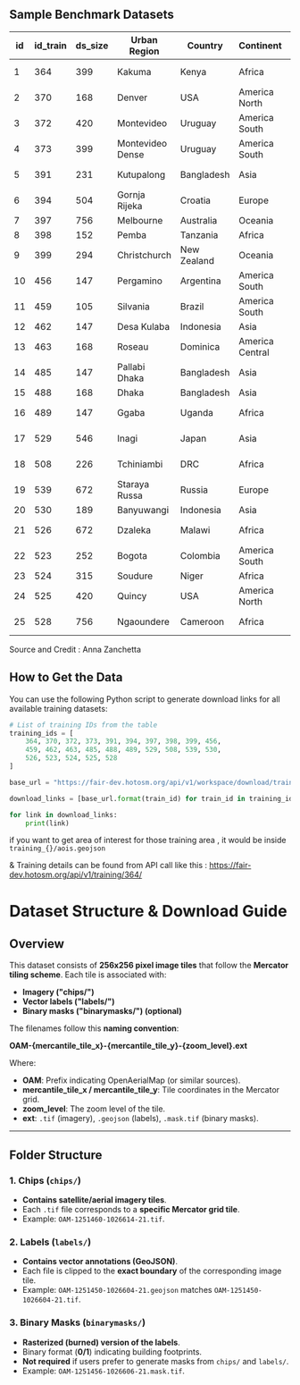 ## Sample Benchmark Datasets 

| id  | id_train | ds_size | Urban Region       | Country      | Continent      | Urban Type     | Density | Roof Type  | Download |
|---- |---------|--------|------------------|-------------|--------------|-------------|---------|----------|-----------|
| 1   | 364     | 399    | Kakuma           | Kenya       | Africa       | Refugee Camp | Sparse  | Metal    | [Download](https://fair-dev.hotosm.org/api/v1/workspace/download/training_364/preprocessed..tar.xz/) |
| 2   | 370     | 168    | Denver           | USA         | America North | Peri-Urban   | Grid    | Shingles | [Download](https://fair-dev.hotosm.org/api/v1/workspace/download/training_370/preprocessed..tar.xz/) |
| 3   | 372     | 420    | Montevideo       | Uruguay     | America South | Urban        | Grid    | Cement   | [Download](https://fair-dev.hotosm.org/api/v1/workspace/download/training_372/preprocessed..tar.xz/) |
| 4   | 373     | 399    | Montevideo Dense | Uruguay     | America South | Urban        | Dense   | Cement   | [Download](https://fair-dev.hotosm.org/api/v1/workspace/download/training_373/preprocessed..tar.xz/) |
| 5   | 391     | 231    | Kutupalong       | Bangladesh  | Asia         | Refugee Camp | Dense   | Mixed    | [Download](https://fair-dev.hotosm.org/api/v1/workspace/download/training_391/preprocessed..tar.xz/) |
| 6   | 394     | 504    | Gornja Rijeka    | Croatia     | Europe       | Rural        | Sparse  | Shingles | [Download](https://fair-dev.hotosm.org/api/v1/workspace/download/training_394/preprocessed..tar.xz/) |
| 7   | 397     | 756    | Melbourne        | Australia   | Oceania      | Urban        | Grid    | Cement   | [Download](https://fair-dev.hotosm.org/api/v1/workspace/download/training_397/preprocessed..tar.xz/) |
| 8   | 398     | 152    | Pemba            | Tanzania    | Africa       | Rural        | Sparse  | Metal    | [Download](https://fair-dev.hotosm.org/api/v1/workspace/download/training_398/preprocessed..tar.xz/) |
| 9   | 399     | 294    | Christchurch     | New Zealand | Oceania      | Peri-Urban   | Sparse  | Shingles | [Download](https://fair-dev.hotosm.org/api/v1/workspace/download/training_399/preprocessed..tar.xz/) |
| 10  | 456     | 147    | Pergamino        | Argentina   | America South | Peri-Urban   | Grid    | Mixed    | [Download](https://fair-dev.hotosm.org/api/v1/workspace/download/training_456/preprocessed..tar.xz/) |
| 11  | 459     | 105    | Silvania         | Brazil      | America South | Rural        | Sparse  | Shingles | [Download](https://fair-dev.hotosm.org/api/v1/workspace/download/training_459/preprocessed..tar.xz/) |
| 12  | 462     | 147    | Desa Kulaba     | Indonesia   | Asia         | Rural        | Sparse  | Metal    | [Download](https://fair-dev.hotosm.org/api/v1/workspace/download/training_462/preprocessed..tar.xz/) |
| 13  | 463     | 168    | Roseau          | Dominica    | America Central | Peri-Urban   | Sparse  | Mixed    | [Download](https://fair-dev.hotosm.org/api/v1/workspace/download/training_463/preprocessed..tar.xz/) |
| 14  | 485     | 147    | Pallabi Dhaka   | Bangladesh  | Asia         | Urban        | Dense   | Mixed    | [Download](https://fair-dev.hotosm.org/api/v1/workspace/download/training_485/preprocessed..tar.xz/) |
| 15  | 488     | 168    | Dhaka           | Bangladesh  | Asia         | Urban        | Dense   | Mixed    | [Download](https://fair-dev.hotosm.org/api/v1/workspace/download/training_488/preprocessed..tar.xz/) |
| 16  | 489     | 147    | Ggaba           | Uganda      | Africa       | Peri-Urban   | Dense   | Mixed    | [Download](https://fair-dev.hotosm.org/api/v1/workspace/download/training_489/preprocessed..tar.xz/) |
| 17  | 529     | 546    | Inagi           | Japan       | Asia         | Peri-Urban   | Sparse  | Mixed    | [Download](https://fair-dev.hotosm.org/api/v1/workspace/download/training_529/preprocessed..tar.xz/) |
| 18  | 508     | 226    | Tchiniambi      | DRC         | Africa       | Peri-Urban   | Dense   | Metal    | [Download](https://fair-dev.hotosm.org/api/v1/workspace/download/training_508/preprocessed..tar.xz/) |
| 19  | 539     | 672    | Staraya Russa   | Russia      | Europe       | Rural        | Sparse  | Mixed    | [Download](https://fair-dev.hotosm.org/api/v1/workspace/download/training_539/preprocessed..tar.xz/) |
| 20  | 530     | 189    | Banyuwangi      | Indonesia   | Asia         | Urban        | Dense   | Shingles | [Download](https://fair-dev.hotosm.org/api/v1/workspace/download/training_530/preprocessed..tar.xz/) |
| 21  | 526     | 672    | Dzaleka         | Malawi      | Africa       | Refugee Camp | Dense   | Metal    | [Download](https://fair-dev.hotosm.org/api/v1/workspace/download/training_526/preprocessed..tar.xz/) |
| 22  | 523     | 252    | Bogota          | Colombia    | America South | Urban        | Grid    | Mixed    | [Download](https://fair-dev.hotosm.org/api/v1/workspace/download/training_523/preprocessed..tar.xz/) |
| 23  | 524     | 315    | Soudure         | Niger       | Africa       | Rural        | Dense   | Mixed    | [Download](https://fair-dev.hotosm.org/api/v1/workspace/download/training_524/preprocessed..tar.xz/) |
| 24  | 525     | 420    | Quincy          | USA         | America North | Peri-Urban   | Grid    | Shingles | [Download](https://fair-dev.hotosm.org/api/v1/workspace/download/training_525/preprocessed..tar.xz/) |
| 25  | 528     | 756    | Ngaoundere      | Cameroon    | Africa       | Peri-Urban   | Grid    | Metal    | [Download](https://fair-dev.hotosm.org/api/v1/workspace/download/training_528/preprocessed..tar.xz/) |

Source and Credit : Anna Zanchetta


## **How to Get the Data**

You can use the following Python script to generate download links for all available training datasets:

```python
# List of training IDs from the table
training_ids = [
    364, 370, 372, 373, 391, 394, 397, 398, 399, 456, 
    459, 462, 463, 485, 488, 489, 529, 508, 539, 530, 
    526, 523, 524, 525, 528
]

base_url = "https://fair-dev.hotosm.org/api/v1/workspace/download/training_{}/preprocessed..tar.xz/"

download_links = [base_url.format(train_id) for train_id in training_ids]

for link in download_links:
    print(link)
```

if you want to get area of interest for those training area , it would be inside `training_{}/aois.geojson` 

& Training details can be found from API call like this : https://fair-dev.hotosm.org/api/v1/training/364/ 

 
# **Dataset Structure & Download Guide**

## **Overview**
This dataset consists of **256x256 pixel image tiles** that follow the **Mercator tiling scheme**. Each tile is associated with:
- **Imagery ("chips/")**
- **Vector labels ("labels/")**
- **Binary masks ("binarymasks/") (optional)**

The filenames follow this **naming convention**:

**OAM-{mercantile_tile_x}-{mercantile_tile_y}-{zoom_level}.ext**

Where:
- **OAM**: Prefix indicating OpenAerialMap (or similar sources).
- **mercantile_tile_x / mercantile_tile_y**: Tile coordinates in the Mercator grid.
- **zoom_level**: The zoom level of the tile.
- **ext**: `.tif` (imagery), `.geojson` (labels), `.mask.tif` (binary masks).

---

## **Folder Structure**


### **1. Chips (`chips/`)**
- **Contains satellite/aerial imagery tiles**.
- Each `.tif` file corresponds to a **specific Mercator grid tile**.
- Example: `OAM-1251460-1026614-21.tif`.

### **2. Labels (`labels/`)**
- **Contains vector annotations (GeoJSON)**.
- Each file is clipped to the **exact boundary** of the corresponding image tile.
- Example: `OAM-1251450-1026604-21.geojson` matches `OAM-1251450-1026604-21.tif`.

### **3. Binary Masks (`binarymasks/`)**
- **Rasterized (burned) version of the labels**.
- Binary format (**0/1**) indicating building footprints.
- **Not required** if users prefer to generate masks from `chips/` and `labels/`.
- Example: `OAM-1251456-1026606-21.mask.tif`.

